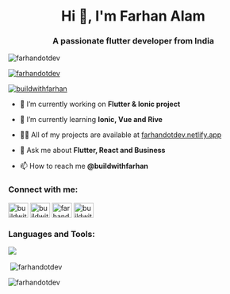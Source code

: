 <h1 align="center">Hi 👋, I'm Farhan Alam</h1>
<h3 align="center">A passionate flutter developer from India</h3>

<p align="left"> <img src="https://komarev.com/ghpvc/?username=farhandotdev&label=Profile%20views&color=0e75b6&style=flat" alt="farhandotdev" /> </p>

<p align="left"> <a href="https://github.com/ryo-ma/github-profile-trophy"><img src="https://github-profile-trophy.vercel.app/?username=farhandotdev" alt="farhandotdev" /></a> </p>

<p align="left"> <a href="https://twitter.com/buildwithfarhan" target="blank"><img src="https://img.shields.io/twitter/follow/buildwithfarhan?logo=twitter&style=for-the-badge" alt="buildwithfarhan" /></a> </p>

- 🔭 I’m currently working on **Flutter & Ionic project**

- 🌱 I’m currently learning **Ionic, Vue and Rive**

- 👨‍💻 All of my projects are available at [farhandotdev.netlify.app](farhandotdev.netlify.app)

- 💬 Ask me about **Flutter, React and Business**

- 📫 How to reach me **@buildwithfarhan**

<h3 align="left">Connect with me:</h3>
<p align="left">
<a href="https://twitter.com/buildwithfarhan" target="blank"><img align="center" src="https://raw.githubusercontent.com/rahuldkjain/github-profile-readme-generator/master/src/images/icons/Social/twitter.svg" alt="buildwithfarhan" height="30" width="40" /></a>
<a href="https://linkedin.com/in/buildwithfarhan" target="blank"><img align="center" src="https://raw.githubusercontent.com/rahuldkjain/github-profile-readme-generator/master/src/images/icons/Social/linked-in-alt.svg" alt="buildwithfarhan" height="30" width="40" /></a>
<a href="https://kaggle.com/farhandotdev" target="blank"><img align="center" src="https://raw.githubusercontent.com/rahuldkjain/github-profile-readme-generator/master/src/images/icons/Social/kaggle.svg" alt="farhandotdev" height="30" width="40" /></a>
<a href="https://instagram.com/buildwithfarhan" target="blank"><img align="center" src="https://raw.githubusercontent.com/rahuldkjain/github-profile-readme-generator/master/src/images/icons/Social/instagram.svg" alt="buildwithfarhan" height="30" width="40" /></a>
</p>

<h3 align="left">Languages and Tools:</h3>
<p align="left">
  <a href="https://skillicons.dev">
    <img src="https://skillicons.dev/icons?i=git,github,vscode,c,cpp,html,css,js,react,figma,nodejs,expressjs,bootstrap,linux,twitter,python,dart,firebase,flutter,typescript,mysql,redux,vue,mongodb" />
  </a>
</p>

<p>&nbsp;<img align="center" src="https://github-readme-stats.vercel.app/api?username=farhandotdev&show_icons=true&locale=en" alt="farhandotdev" /></p>

<p><img align="center" src="https://github-readme-streak-stats.herokuapp.com/?user=farhandotdev&" alt="farhandotdev" /></p>


